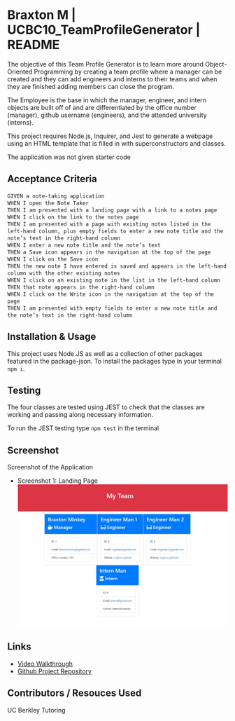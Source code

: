 # Braxton M | UCBC10_TeamProfileGenerator | README

The objective of this Team Profile Generator is to learn more around Object-Oriented Programming by creating a team profile where a manager can be created and they can add engineers and interns to their teams and when they are finished adding members can close the program.

The Employee is the base in which the manager, engineer, and intern objects are built off of and are differentiated by the office number (manager), github username (engineers), and the attended university (interns).

This project requires Node.js, Inquirer, and Jest to generate a webpage using an HTML template that is filled in with superconstructors and classes.

The application was not given starter code


## Acceptance Criteria


```
GIVEN a note-taking application
WHEN I open the Note Taker
THEN I am presented with a landing page with a link to a notes page
WHEN I click on the link to the notes page
THEN I am presented with a page with existing notes listed in the left-hand column, plus empty fields to enter a new note title and the note’s text in the right-hand column
WHEN I enter a new note title and the note’s text
THEN a Save icon appears in the navigation at the top of the page
WHEN I click on the Save icon
THEN the new note I have entered is saved and appears in the left-hand column with the other existing notes
WHEN I click on an existing note in the list in the left-hand column
THEN that note appears in the right-hand column
WHEN I click on the Write icon in the navigation at the top of the page
THEN I am presented with empty fields to enter a new note title and the note’s text in the right-hand column
```
## Installation & Usage

This project uses Node.JS as well as a collection of other packages featured in the package-json. To install the packages type in your terminal `npm i`.

## Testing

The four classes are tested using JEST to check that the classes are working and passing along necessary information.

To run the JEST testing type `npm test` in the terminal

## Screenshot

Screenshot of the Application

* Screenshot 1: Landing Page
![App Screenshot](./assets/screenshot1.JPG)


## Links

- [Video Walkthrough](https://drive.google.com/file/d/1CL0q719K1RKybtJ2xnhCefhrGN7bLr-R/view?usp=sharing)
- [Github Project Repository](UCBC10_TeamProfileGenerator)

##  Contributors / Resouces Used
    
UC Berkley Tutoring 




